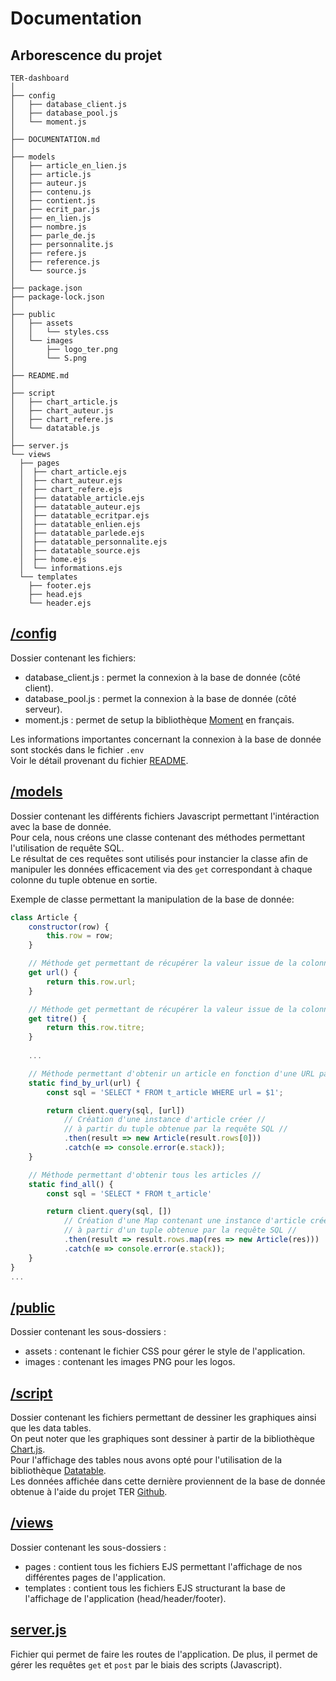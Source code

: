 # Documentation

## Arborescence du projet
```text
TER-dashboard
│
├── config
│   ├── database_client.js
│   ├── database_pool.js
│   └── moment.js
│
├── DOCUMENTATION.md
│
├── models
│   ├── article_en_lien.js
│   ├── article.js
│   ├── auteur.js
│   ├── contenu.js
│   ├── contient.js
│   ├── ecrit_par.js
│   ├── en_lien.js
│   ├── nombre.js
│   ├── parle_de.js
│   ├── personnalite.js
│   ├── refere.js
│   ├── reference.js
│   └── source.js
│
├── package.json
├── package-lock.json
│
├── public
│   ├── assets
│   │   └── styles.css
│   └── images
│       ├── logo_ter.png
│       └── S.png
│
├── README.md
│
├── script
│   ├── chart_article.js
│   ├── chart_auteur.js
│   ├── chart_refere.js
│   └── datatable.js
│
├── server.js
└── views
  ├── pages
  │  ├── chart_article.ejs
  │  ├── chart_auteur.ejs
  │  ├── chart_refere.ejs
  │  ├── datatable_article.ejs
  │  ├── datatable_auteur.ejs
  │  ├── datatable_ecritpar.ejs
  │  ├── datatable_enlien.ejs
  │  ├── datatable_parlede.ejs
  │  ├── datatable_personnalite.ejs
  │  ├── datatable_source.ejs
  │  ├── home.ejs
  │  └── informations.ejs
  └── templates
    ├── footer.ejs
    ├── head.ejs
    └── header.ejs
```

## [/config](https://github.com/theophiIe/TER-dashboard/tree/main/config)
Dossier contenant les fichiers:
 - database_client.js : permet la connexion à la base de donnée (côté client).
 - database_pool.js : permet la connexion à la base de donnée (côté serveur).
 - moment.js : permet de setup la bibliothèque [Moment](https://momentjs.com/) en français.

Les informations importantes concernant la connexion à la base de donnée sont stockés dans le fichier `.env`  
Voir le détail provenant du fichier [README](https://github.com/theophiIe/TER-dashboard/blob/main/README.md).

## [/models](https://github.com/theophiIe/TER-dashboard/tree/main/models)
Dossier contenant les différents fichiers Javascript permettant l'intéraction avec la base de donnée.  
Pour cela, nous créons une classe contenant des méthodes permettant l'utilisation de requête SQL.  
Le résultat de ces requêtes sont utilisés pour instancier la classe afin de manipuler les données efficacement via des `get` 
correspondant à chaque colonne du tuple obtenue en sortie.

Exemple de classe permettant la manipulation de la base de donnée:
```js
class Article {
    constructor(row) {
        this.row = row;
    }

    // Méthode get permettant de récupérer la valeur issue de la colonne URL de la table t_article //
    get url() {
        return this.row.url;
    }

    // Méthode get permettant de récupérer la valeur issue de la colonne titre de la table t_article //
    get titre() {
        return this.row.titre;
    }
    
    ...

    // Méthode permettant d'obtenir un article en fonction d'une URL passé en paramètre //
    static find_by_url(url) {
        const sql = 'SELECT * FROM t_article WHERE url = $1';

        return client.query(sql, [url])
            // Création d'une instance d'article créer //
            // à partir du tuple obtenue par la requête SQL //
            .then(result => new Article(result.rows[0]))
            .catch(e => console.error(e.stack));
    }

    // Méthode permettant d'obtenir tous les articles //
    static find_all() {
        const sql = 'SELECT * FROM t_article'

        return client.query(sql, [])
            // Création d'une Map contenant une instance d'article créer //
            // à partir d'un tuple obtenue par la requête SQL //
            .then(result => result.rows.map(res => new Article(res)))
            .catch(e => console.error(e.stack));
    }
}
...
```



## [/public](https://github.com/theophiIe/TER-dashboard/tree/main/public)
Dossier contenant les sous-dossiers :
 - assets : contenant le fichier CSS pour gérer le style de l'application.
 - images : contenant les images PNG pour les logos.

## [/script](https://github.com/theophiIe/TER-dashboard/tree/main/script)
Dossier contenant les fichiers permettant de dessiner les graphiques ainsi que les data tables.  
On peut noter que les graphiques sont dessiner à partir de la bibliothèque [Chart.js](https://www.chartjs.org/docs/latest/).  
Pour l'affichage des tables nous avons opté pour l'utilisation de la bibliothèque [Datatable](https://datatables.net/).  
Les données affichée dans cette dernière proviennent de la base de donnée obtenue à l'aide du projet TER [Github](https://github.com/theophiIe/TER).

## [/views](https://github.com/theophiIe/TER-dashboard/tree/main/views)
Dossier contenant les sous-dossiers :
 - pages : contient tous les fichiers EJS permettant l'affichage de nos différentes pages de l'application.
 - templates : contient tous les fichiers EJS structurant la base de l'affichage de l'application (head/header/footer).

## [server.js](https://github.com/theophiIe/TER-dashboard/blob/main/server.js)
Fichier qui permet de faire les routes de l'application. De plus, il permet de gérer les requêtes `get` et `post` 
par le biais des scripts (Javascript).
